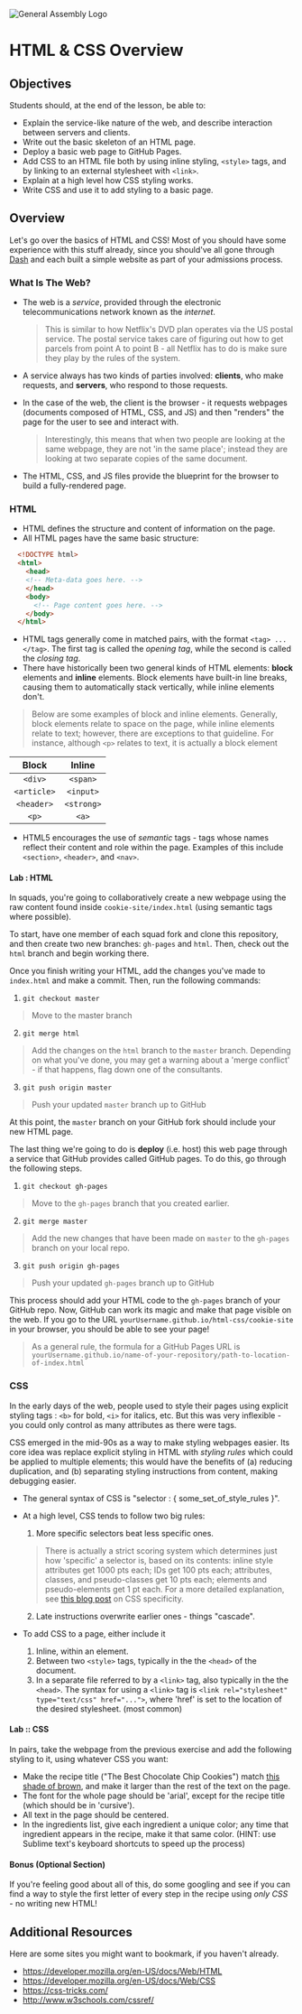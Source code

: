 ![General Assembly Logo](http://i.imgur.com/ke8USTq.png)

# HTML & CSS Overview

## Objectives

Students should, at the end of the lesson, be able to:

- Explain the service-like nature of the web, and describe interaction between servers and clients.
- Write out the basic skeleton of an HTML page.
- Deploy a basic web page to GitHub Pages.
- Add CSS to an HTML file both by using inline styling, `<style>` tags, and by linking to an external stylesheet with `<link>`.
- Explain at a high level how CSS styling works.
- Write CSS and use it to add styling to a basic page.

## Overview

Let's go over the basics of HTML and CSS! Most of you should have some experience with this stuff already, since you should've all gone through [Dash](dash.generalassemb.ly) and each built a simple website as part of your admissions process.

### What Is The Web?
* The web is a *service*, provided through the electronic telecommunications network known as the *internet*.

  >This is similar to how Netflix's DVD plan operates via the US postal service. The postal service takes care of figuring out how to get parcels from point A to point B - all Netflix has to do is make sure they play by the rules of the system.

* A service always has two kinds of parties involved: **clients**, who make requests, and **servers**, who respond to those requests.
* In the case of the web, the client is the browser - it requests webpages (documents composed of HTML, CSS, and JS) and then "renders" the page for the user to see and interact with.
  > Interestingly, this means that when two people are looking at the same webpage, they are not 'in the same place'; instead they are looking at two separate copies of the same document.

* The HTML, CSS, and JS files provide the blueprint for the browser to build a fully-rendered page.

### HTML
* HTML defines the structure and content of information on the page.
* All HTML pages have the same basic structure:
```html
  <!DOCTYPE html>
  <html>
    <head>
    <!-- Meta-data goes here. -->
    </head>
    <body>
      <!-- Page content goes here. -->
    </body>
  </html>
```
* HTML tags generally come in matched pairs, with the format `<tag> ... </tag>`. The first tag is called the _opening tag_, while the second is called the _closing tag_.
* There have historically been two general kinds of HTML elements: **block** elements and **inline** elements. Block elements have built-in line breaks, causing them to automatically stack vertically, while inline elements don't.
> Below are some examples of block and inline elements. Generally, block elements relate to space on the page, while inline elements relate to text; however, there are exceptions to that guideline. For instance, although `<p>` relates to text, it is actually a block element

| Block | Inline |
|:-----:|:------:|
|`<div>`|`<span>`|
|`<article>`|`<input>`|
|`<header>`|`<strong>`|
|`<p>`|`<a>`|

* HTML5 encourages the use of _semantic_ tags - tags whose names reflect their content and role within the page. Examples of this include `<section>`, `<header>`, and `<nav>`.

#### Lab : HTML
In squads, you're going to collaboratively create a new webpage using the raw content found inside `cookie-site/index.html` (using semantic tags where possible).

To start, have one member of each squad fork and clone this repository, and then create two new branches: `gh-pages` and `html`. Then, check out the `html` branch and begin working there.

Once you finish writing your HTML, add the changes you've made to `index.html` and make a commit. Then, run the following commands:

1. `git checkout master`
  > Move to the master branch

2. `git merge html`
  > Add the changes on the `html` branch to the `master` branch. Depending on what you've done, you may get a warning about a 'merge conflict' - if that happens, flag down one of the consultants.

3. `git push origin master`
  > Push your updated `master` branch up to GitHub

At this point, the `master` branch on your GitHub fork should include your new HTML page.

The last thing we're going to do is **deploy** (i.e. host) this web page through a service that GitHub provides called GitHub pages. To do this, go through the following steps.

1. `git checkout gh-pages`
  > Move to the `gh-pages` branch that you created earlier.

2. `git merge master`
  > Add the new changes that have been made on `master` to the `gh-pages` branch on your local repo.

3. `git push origin gh-pages`
  > Push your updated `gh-pages` branch up to GitHub

This process should add your HTML code to the `gh-pages` branch of your GitHub repo. Now, GitHub can work its magic and make that page visible on the web. If you go to the URL `yourUsername.github.io/html-css/cookie-site` in your browser, you should be able to see your page!

> As a general rule, the formula for a GitHub Pages URL is `yourUsername.github.io/name-of-your-repository/path-to-location-of-index.html`

### CSS
In the early days of the web, people used to style their pages using explicit styling tags : `<b>` for bold, `<i>` for italics, etc. But this was very inflexible - you could only control as many attributes as there were tags.

CSS emerged in the mid-90s as a way to make styling webpages easier. Its core idea was replace explicit styling in HTML with _styling rules_ which could be applied to multiple elements; this would have the benefits of (a) reducing duplication, and (b) separating styling instructions from content, making debugging easier.

* The general syntax of CSS is "selector : { some_set_of_style_rules }".
* At a high level, CSS tends to follow two big rules:
  1. More specific selectors beat less specific ones.

    > There is actually a strict scoring system which determines just how 'specific' a selector is, based on its contents: inline style attributes get 1000 pts each; IDs get 100 pts each; attributes, classes, and pseudo-classes get 10 pts each; elements and pseudo-elements get 1 pt each. For a more detailed explanation, see [this blog post](http://www.smashingmagazine.com/2007/07/css-specificity-things-you-should-know/) on CSS specificity.

  2. Late instructions overwrite earlier ones - things "cascade".
* To add CSS to a page, either include it
    1. Inline, within an element.
    2. Between two `<style>` tags, typically in the the `<head>` of the document.
    3. In a separate file referred to by a `<link>` tag, also typically in the the `<head>`. The syntax for using a `<link>` tag is `<link rel="stylesheet" type="text/css" href="...">`, where 'href' is set to the location of the desired stylesheet. (most common)

#### Lab :: CSS
In pairs, take the webpage from the previous exercise and add the following styling to it, using whatever CSS you want:
* Make the recipe title ("The Best Chocolate Chip Cookies") match [this shade of brown](http://en.wikipedia.org/wiki/Shades_of_brown#Chestnut), and make it larger than the rest of the text on the page.
* The font for the whole page should be 'arial', except for the recipe title (which should be in 'cursive').
* All text in the page should be centered.
* In the ingredients list, give each ingredient a unique color; any time that ingredient appears in the recipe, make it that same color. (HINT: use Sublime text's keyboard shortcuts to speed up the process)

#### Bonus (Optional Section)
If you're feeling good about all of this, do some googling and see if you can find a way to style the first letter of every step in the recipe using *only CSS* - no writing new HTML!

## Additional Resources

Here are some sites you might want to bookmark, if you haven't already.

- https://developer.mozilla.org/en-US/docs/Web/HTML
- https://developer.mozilla.org/en-US/docs/Web/CSS
- https://css-tricks.com/
- http://www.w3schools.com/cssref/
